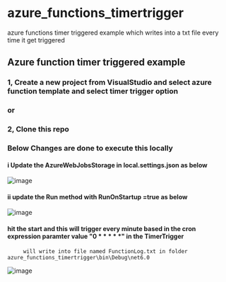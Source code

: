 # azure_functions_timertrigger
azure functions timer triggered example which writes into a txt file every time it get triggered

## Azure function timer triggered  example 


### 1,  Create a new project from VisualStudio and select azure function template and select timer trigger option  

### or 

### 2, Clone this repo 

### Below Changes are  done to execute this locally

   #### i Update the AzureWebJobsStorage in  local.settings.json as below 
   
   ![image](https://user-images.githubusercontent.com/11384742/209768294-7170a5ac-a28d-4be0-8098-792216222f6a.png)
   
   #### ii update the Run method with RunOnStartup =true as below 
   
   ![image](https://user-images.githubusercontent.com/11384742/209768712-41f47d7f-4858-4f62-8c2d-d156538a3eaf.png)
   
   #### hit the start and this will trigger every minute based in the cron expression paramter value "0 * * * * *" in the TimerTrigger 
         will write into file named FunctionLog.txt in folder  azure_functions_timertrigger\bin\Debug\net6.0 
   
   ![image](https://user-images.githubusercontent.com/11384742/209768940-ba0ba389-93f9-4222-b4f6-38a109b17a18.png)
   
